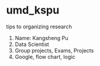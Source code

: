 # umd_kspu
tips to organizing research
1. Name: Kangsheng Pu
2. Data Scientist
3. Group projects, Exams, Projects
4. Google, flow chart, logic
